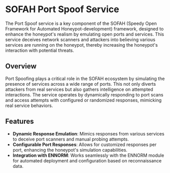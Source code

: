 # SOFAH Port Spoof Service

The Port Spoof service is a key component of the SOFAH (Speedy Open Framework for Automated Honeypot-development) framework, designed to enhance the honeypot's realism by emulating open ports and services. This service deceives network scanners and attackers into believing various services are running on the honeypot, thereby increasing the honeypot's interaction with potential threats.

## Overview

Port Spoofing plays a critical role in the SOFAH ecosystem by simulating the presence of services across a wide range of ports. This not only diverts attackers from real services but also gathers intelligence on attempted interactions. The service operates by dynamically responding to port scans and access attempts with configured or randomized responses, mimicking real service behaviors.

## Features

- **Dynamic Response Emulation**: Mimics responses from various services to deceive port scanners and manual probing attempts.
- **Configurable Port Responses**: Allows for customized responses per port, enhancing the honeypot's simulation capabilities.
- **Integration with ENNORM**: Works seamlessly with the ENNORM module for automated deployment and configuration based on reconnaissance data.



